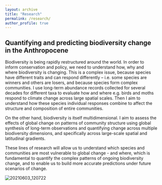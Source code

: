 ```yaml
---
layout: archive
title: "Research"
permalink: /research/
author_profile: true
---
```



## **Quantifying and predicting biodiversity change in the Anthropocene**

Biodiversity is being rapidly restructured around the world. In order to inform conservation and policy, we need to understand how, why and where biodiversity is changing. This is a complex issue, because species have different traits and can respond differently – i.e. some species are winners and others
are losers, and because species form complex communities.
I use long-term abundance records collected for several decades for different taxa to evaluate how and where e.g. birds and moths respond to climate change across large spatial scales. Then I aim to understand how these species individual responses combine to affect the structure and composition of entire communities.


On the other hand, biodiversity is itself multidimensional. I aim to assess the effects of global change on patterns of community structure using global synthesis of 
long-term observations and quantifying change across multiple biodiversity dimensions, and specifically across large-scale spatial and latitudinal gradients.

These lines of research will allow us to understand which species and communities are most vulnerable to global change - and where, which is fundamental to quantify the complex patterns of ongoing biodiversity change, and to enable us to build more accurate predictions under future scenarios of change.





![20210603_120722](https://user-images.githubusercontent.com/12911566/196736951-fc153c6c-3e59-47f8-826f-bc845ebb9e70.jpg)

